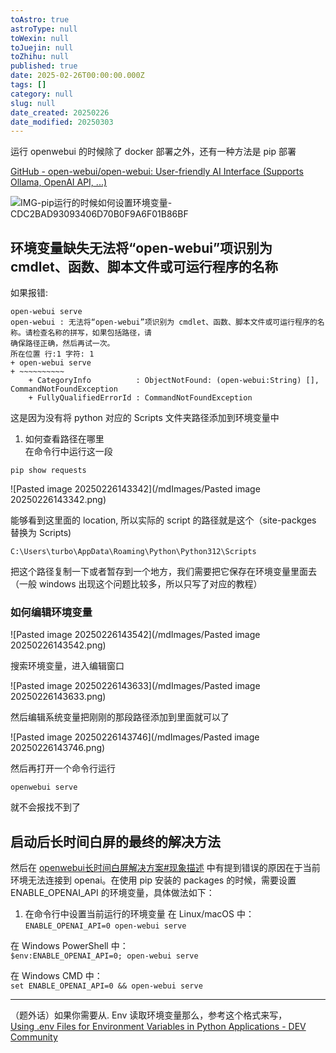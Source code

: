```yaml
---
toAstro: true
astroType: null
toWexin: null
toJuejin: null
toZhihu: null
published: true
date: 2025-02-26T00:00:00.000Z
tags: []
category: null
slug: null
date_created: 20250226
date_modified: 20250303
---
```


<!--section: 1-->

运行 openwebui 的时候除了 docker 部署之外，还有一种方法是 pip 部署

[GitHub - open-webui/open-webui: User-friendly AI Interface (Supports Ollama, OpenAI API, ...)](<https://github.com/open-webui/open-webui?tab=readme-ov-file#installation-via-python-pip->)

![IMG-pip运行的时候如何设置环境变量-CDC2BAD93093406D70B0F9A6F01B86BF](/mdImages/IMG-pip运行的时候如何设置环境变量-CDC2BAD93093406D70B0F9A6F01B86BF.png)

<!--section: 1.1-->

## 环境变量缺失无法将“open-webui”项识别为 cmdlet、函数、脚本文件或可运行程序的名称

如果报错:

``` plaintext
open-webui serve
open-webui : 无法将“open-webui”项识别为 cmdlet、函数、脚本文件或可运行程序的名称。请检查名称的拼写，如果包括路径，请
确保路径正确，然后再试一次。
所在位置 行:1 字符: 1
+ open-webui serve
+ ~~~~~~~~~~
    + CategoryInfo          : ObjectNotFound: (open-webui:String) [], CommandNotFoundException
    + FullyQualifiedErrorId : CommandNotFoundException

```

这是因为没有将 python 对应的 Scripts 文件夹路径添加到环境变量中

1. 如何查看路径在哪里  
在命令行中运行这一段

``` shell
pip show requests
```

![Pasted image 20250226143342](/mdImages/Pasted image 20250226143342.png)

能够看到这里面的 location, 所以实际的 script 的路径就是这个（site-packges 替换为 Scripts)

``` shell
C:\Users\turbo\AppData\Roaming\Python\Python312\Scripts
```

把这个路径复制一下或者暂存到一个地方，我们需要把它保存在环境变量里面去（一般 windows 出现这个问题比较多，所以只写了对应的教程）

### 如何编辑环境变量

![Pasted image 20250226143542](/mdImages/Pasted image 20250226143542.png)

搜索环境变量，进入编辑窗口

![Pasted image 20250226143633](/mdImages/Pasted image 20250226143633.png)

然后编辑系统变量把刚刚的那段路径添加到里面就可以了

![Pasted image 20250226143746](/mdImages/Pasted image 20250226143746.png)

然后再打开一个命令行运行

```
openwebui serve
```

就不会报找不到了

<!--section: 1.2-->

## 启动后长时间白屏的最终的解决方法  

然后在 [openwebui长时间白屏解决方案#现象描述](/posts/openwebui-long-loading-white-screen-solution#现象描述) 中有提到错误的原因在于当前环境无法连接到 openai。在使用 pip 安装的 packages 的时候，需要设置 ENABLE_OPENAI_API 的环境变量，具体做法如下：

1. 在命令行中设置当前运行的环境变量
在 Linux/macOS 中：  
`ENABLE_OPENAI_API=0 open-webui serve`    

在 Windows PowerShell 中：  
`$env:ENABLE_OPENAI_API=0; open-webui serve`    

在 Windows CMD 中：  
`set ENABLE_OPENAI_API=0 && open-webui serve`  

---  

（题外话）如果你需要从. Env 读取环境变量那么，参考这个格式来写，  
[Using .env Files for Environment Variables in Python Applications - DEV Community](<https://dev.to/jakewitcher/using-env-files-for-environment-variables-in-python-applications-55a1>)
